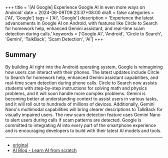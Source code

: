 +++
title = '[AI Google] Experience Google AI in even more ways on Android'
date = 2024-06-09T09:23:37+08:00
draft = false
categories = ['AI', 'Google']
tags = ['AI', 'Google']
description = 'Experience the latest advancements in Google AI on Android, with features like Circle to Search for homework help, enhanced Gemini assistant, and real-time scam detection during calls.'
keywords = ['Google AI', 'Android', 'Circle to Search', 'Gemini', 'TalkBack', 'Scam Detection', 'AI']
+++

## Summary

By building AI right into the Android operating system, Google is reimagining how users can interact with their phones. The latest updates include Circle to Search for homework help, enhanced Gemini assistant capabilities, and real-time scam detection during phone calls. Circle to Search now assists students with step-by-step instructions for solving math and physics problems, and it will soon handle more complex problems. Gemini is becoming better at understanding context to assist users in various tasks, and it will roll out to hundreds of millions of devices. Additionally, Gemini Nano's multimodal capabilities will bring clearer descriptions to TalkBack for visually impaired users. The new scam detection feature uses Gemini Nano to alert users during calls if scam patterns are detected. Google is committed to integrating AI into every part of the smartphone experience and is encouraging developers to build with their latest AI models and tools.

---

- [original](https://blog.google/products/android/google-ai-android-update-io-2024/)
- [AI Blog - Learn AI from scratch](https://ai-blog.aihub2022.top/post/ai-google-ai-android-update-io-2024/)
